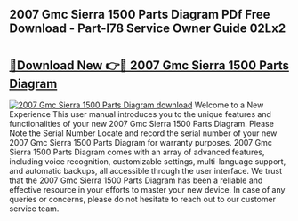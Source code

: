 ## 2007 Gmc Sierra 1500 Parts Diagram PDf Free Download - Part-l78 Service Owner Guide 02Lx2

# <h2><a href="http://dfmsv88.blite.top/?on=2007+Gmc+Sierra+1500+Parts+Diagram">🔗Download New 👉🔴 2007 Gmc Sierra 1500 Parts Diagram</a></h2>

[![2007 Gmc Sierra 1500 Parts Diagram download](https://i.imgur.com/lujVjoI.png)](http://dfmsv88.blite.top/?on=2007+Gmc+Sierra+1500+Parts+Diagram)
Welcome to a New Experience This user manual introduces you to the unique features and functionalities of your new 2007 Gmc Sierra 1500 Parts Diagram. Please Note the Serial Number Locate and record the serial number of your new 2007 Gmc Sierra 1500 Parts Diagram for warranty purposes. 2007 Gmc Sierra 1500 Parts Diagram comes with an array of advanced features, including voice recognition, customizable settings, multi-language support, and automatic backups, all accessible through the user interface. We trust that the 2007 Gmc Sierra 1500 Parts Diagram has been a reliable and effective resource in your efforts to master your new device. In case of any queries or concerns, please do not hesitate to reach out to our customer service team.
